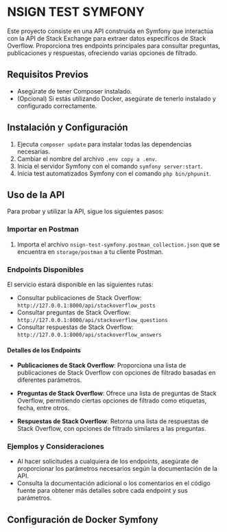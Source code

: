 # NSIGN TEST SYMFONY

Este proyecto consiste en una API construida en Symfony que interactúa con la API de Stack Exchange para extraer datos específicos de Stack Overflow. Proporciona tres endpoints principales para consultar preguntas, publicaciones y respuestas, ofreciendo varias opciones de filtrado.

## Requisitos Previos

- Asegúrate de tener Composer instalado.
- (Opcional) Si estás utilizando Docker, asegúrate de tenerlo instalado y configurado correctamente.

## Instalación y Configuración

1. Ejecuta `composer update` para instalar todas las dependencias necesarias.
2. Cambiar el nombre del archivo `.env copy a .env`.
3. Inicia el servidor Symfony con el comando `symfony server:start`.
4. Inicia test automatizados Symfony con el comando `php bin/phpunit`.

## Uso de la API

Para probar y utilizar la API, sigue los siguientes pasos:

### Importar en Postman

1. Importa el archivo `nsign-test-symfony.postman_collection.json` que se encuentra en `storage/postman` a tu cliente Postman.

### Endpoints Disponibles

El servicio estará disponible en las siguientes rutas:

- Consultar publicaciones de Stack Overflow: `http://127.0.0.1:8000/api/stackoverflow_posts`
- Consultar preguntas de Stack Overflow: `http://127.0.0.1:8000/api/stackoverflow_questions`
- Consultar respuestas de Stack Overflow: `http://127.0.0.1:8000/api/stackoverflow_answers`

#### Detalles de los Endpoints

- **Publicaciones de Stack Overflow**: Proporciona una lista de publicaciones de Stack Overflow con opciones de filtrado basadas en diferentes parámetros.
  
- **Preguntas de Stack Overflow**: Ofrece una lista de preguntas de Stack Overflow, permitiendo ciertas opciones de filtrado como etiquetas, fecha, entre otros.

- **Respuestas de Stack Overflow**: Retorna una lista de respuestas de Stack Overflow, con opciones de filtrado similares a las preguntas.

### Ejemplos y Consideraciones

- Al hacer solicitudes a cualquiera de los endpoints, asegúrate de proporcionar los parámetros necesarios según la documentación de la API.
- Consulta la documentación adicional o los comentarios en el código fuente para obtener más detalles sobre cada endpoint y sus parámetros.

## Configuración de Docker Symfony




